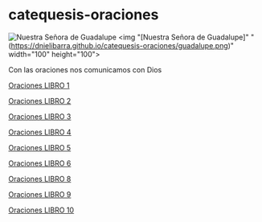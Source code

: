 # catequesis-oraciones

![Nuestra Señora de Guadalupe](https://dnielibarra.github.io/catequesis-oraciones/guadalupe.png)
<img "[Nuestra Señora de Guadalupe]" "(https://dnielibarra.github.io/catequesis-oraciones/guadalupe.png)" width="100" height="100">

Con las oraciones nos comunicamos con Dios

[Oraciones LIBRO 1](https://dnielibarra.github.io/catequesis-oraciones/libro1.html)

[Oraciones LIBRO 2](https://dnielibarra.github.io/catequesis-oraciones/libro2.html)

[Oraciones LIBRO 3](https://dnielibarra.github.io/catequesis-oraciones/libro3.html)

[Oraciones LIBRO 4](https://dnielibarra.github.io/catequesis-oraciones/libro4.html)

[Oraciones LIBRO 5](https://dnielibarra.github.io/catequesis-oraciones/libro5.html)

[Oraciones LIBRO 6](https://dnielibarra.github.io/catequesis-oraciones/libro6.html)

[Oraciones LIBRO 8](https://dnielibarra.github.io/catequesis-oraciones/libro8.html)

[Oraciones LIBRO 9](https://dnielibarra.github.io/catequesis-oraciones/libro9.html)

[Oraciones LIBRO 10](https://dnielibarra.github.io/catequesis-oraciones/libro10.html)
